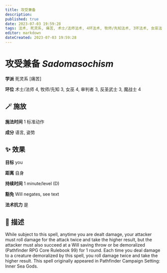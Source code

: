 ```yaml
---
title: 攻受兼备
description: 
published: true
date: 2023-07-03 19:59:28
tags: 法术, 死灵系, 痛苦, 术士/法师法术, 4环法术, 牧师/先知法术, 3环法术, 女巫法术, 审判者法术, 反圣武士法术, 魔战士法术
editor: markdown
dateCreated: 2023-07-03 19:59:28
---
```


# **攻受兼备** *Sadomasochism*

**学派** 死灵系 \[痛苦\] 

**环位** 术士/法师 4, 牧师/先知 3, 女巫 4, 审判者 3, 反圣武士 3, 魔战士 4

## 🪄 施放

**施法时间** 1 标准动作

**成分** 语言, 姿势

## ✨ 效果 

**目标** you 

**距离** 自身  

**持续时间** 1 minute/level (D) 

**豁免** Will negates, see text

**法术抗力** 是

## 📖 描述

While subject to this spell, anytime you are dealt damage, your attacker must roll damage for the attack twice and take the higher result, but the attacker must also succeed at a Will saving throw or be demoralized (Pathfinder RPG Core Rulebook 99) for 1 round. Each time you deal damage to a creature demoralized by this spell, you roll damage twice and take the higher result. This spell originally appeared in Pathfinder Campaign Setting: Inner Sea Gods.
    